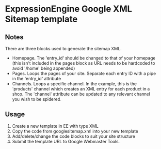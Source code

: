 ExpressionEngine Google XML Sitemap template
====

Notes
----
There are three blocks used to generate the sitemap XML.

- Homepage. The 'entry_id' should be changed to that of your homepage (this isn't included in the pages block as URL needs to be hardcoded to avoid '/home' being appended)
- Pages. Loops the pages of your site. Separate each entry ID with a pipe in the 'entry_id' attribute
- Channels. Loops a specific channel. In the example, this is the 'products' channel which creates an XML entry for each product in a shop. The 'channel' attribute can be updated to any relevant channel you wish to be spidered.

Usage
----
1. Create a new template in EE with type XML
2. Copy the code from googlesitemap.xml into your new template
3. Add/delete/change the code blocks to suit your site structure
4. Submit the template URL to Google Webmaster Tools.